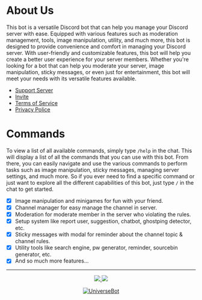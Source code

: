 # About Us

This bot is a versatile Discord bot that can help you manage your Discord server with ease. Equipped with various features such as moderation management, tools, image manipulation, utility, and much more, this bot is designed to provide convenience and comfort in managing your Discord server. With user-friendly and customizable features, this bot will help you create a better user experience for your server members. Whether you're looking for a bot that can help you moderate your server, image manipulation, sticky messages, or even just for entertainment, this bot will meet your needs with its versatile features available.
- [Support Server](https://discord.gg/Eeg4unAu6q)
- [Invite](https://discord.com/oauth2/authorize?client_id=850704166359531520&scope=bot%20applications.commands&permissions=549755289087)
- [Terms of Service](https://github.com/UniverseBot/Terms-of-Service)
- [Privacy Police](https://github.com/UniverseBot/Privacy-Police)


# Commands

To view a list of all available commands, simply type `/help` in the chat. This will display a list of all the commands that you can use with this bot. From there, you can easily navigate and use the various commands to perform tasks such as image manipulation, sticky messages, managing server settings, and much more. So if you ever need to find a specific command or just want to explore all the different capabilities of this bot, just type `/` in the chat to get started.
- [x] Image manipulation and minigames for fun with your friend.
- [x] Channel manager for easy manage the channel in server.
- [x] Moderation for moderate member in the server who violating the rules.
- [x] Setup system like report user, suggestion, chatbot, ghostping detector, etc.
- [x] Sticky messages with modal for reminder about the channel topic & channel rules.
- [x] Utility tools like search engine, pw generator, reminder, sourcebin generator, etc.
- [x] And so much more features...

***
<div align="center">
  <a href="https://discords.com/bots/bots/850704166359531520">
    <img src="https://discords.com/bots/api/bot/850704166359531520/widget">
  </a>
  <a href="https://top.gg/bot/850704166359531520">
    <img src="https://top.gg/api/widget/850704166359531520.svg">
  </a>
</div>

<p align="center">
  <a href="https://github.com/UniverseBot">
    <img src="https://komarev.com/ghpvc/?username=UniverseBot&style=for-the-badge&label=PROFILE%20VIEWS&color=6e57ff" alt="UniverseBot" />
  </a>
</p>
